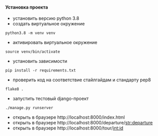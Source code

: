 #### Установка проекта

- установить версию python 3.8
- создать виртуальное окружение 
```shell script
python3.8 -m venv venv
```
- активировать виртуальное окружение
```shell script
source venv/bin/activate
```
- установить зависимости
```shell script
pip install -r requirements.txt
```
- проверить код на соответствие стайлгайдам и стандарту pep8
```shell script
flake8 .
```
- запустить тестовый django-проект
```shell script
./manage.py runserver
``` 
- открыть в браузере http://localhost:8000/index.html
- открыть в браузере http://localhost:8000/departure/<str:departure>
- открыть в браузере http://localhost:8000/tour/<int:id>

